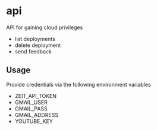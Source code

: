 # api
API for gaining cloud privileges

- list deployments
- delete deployment
- send feedback

## Usage

Provide credentials via the following environment variables

- ZEIT_API_TOKEN
- GMAIL_USER
- GMAIL_PASS
- GMAIL_ADDRESS
- YOUTUBE_KEY

